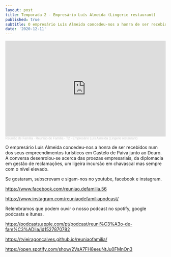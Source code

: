 ```yaml
---
layout: post
title: Temporada 2 - Empresário Luís Almeida (Lingerie restaurant)
published: true
subtitle: O empresário Luís Almeida concedeu-nos a honra de ser recebidos num dos seus empreendimentos turísticos em Castelo de Paiva junto ao Douro.
date: '2020-12-11'
---
```

<iframe width="100%" height="300" scrolling="no" frameborder="no" allow="autoplay" src="https://w.soundcloud.com/player/?url=https%3A//api.soundcloud.com/tracks/950008747&color=%23ff5500&auto_play=false&hide_related=false&show_comments=true&show_user=true&show_reposts=false&show_teaser=true&visual=true"></iframe><div style="font-size: 10px; color: #cccccc;line-break: anywhere;word-break: normal;overflow: hidden;white-space: nowrap;text-overflow: ellipsis; font-family: Interstate,Lucida Grande,Lucida Sans Unicode,Lucida Sans,Garuda,Verdana,Tahoma,sans-serif;font-weight: 100;"><a href="https://soundcloud.com/reuniao-de-familia" title="Reunião de Família" target="_blank" style="color: #cccccc; text-decoration: none;">Reunião de Família</a> · <a href="https://soundcloud.com/reuniao-de-familia/reuniao-de-familia-t2-empresario-luis-almeida-lingerie-restaurant" title="Reunião de Família - T2 - Empresário Luís Almeida (Lingerie restaurant)" target="_blank" style="color: #cccccc; text-decoration: none;">Reunião de Família - T2 - Empresário Luís Almeida (Lingerie restaurant)</a></div>

O empresário Luís Almeida concedeu-nos a honra de ser recebidos num dos seus empreendimentos turísticos em Castelo de Paiva junto ao Douro. A conversa desenrolou-se acerca das proezas empresariais, da diplomacia em gestão de reclamações, um ligeira incursão em chavascal mas sempre com o nível elevado.


Se gostaram, subscrevam e sigam-nos no youtube, facebook e instagram.


https://www.facebook.com/reuniao.defamilia.56

https://www.instagram.com/reuniaodefamiliapodcast/

Relembramos que podem ouvir o nosso podcast no spotify, google podcasts e itunes.

 https://podcasts.apple.com/pt/podcast/reuni%C3%A3o-de-fam%C3%ADlia/id1527870782

https://tvieiragoncalves.github.io/reuniaofamilia/

https://open.spotify.com/show/2VsA7FH8eeuNtJu0FMnOn3
